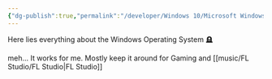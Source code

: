 ```yaml
---
{"dg-publish":true,"permalink":"/developer/Windows 10/Microsoft Windows/"}
---
```


Here lies everything about the Windows Operating System 🪦

meh... It works for me. Mostly keep it around for Gaming and [[music/FL Studio/FL Studio\|FL Studio]]

